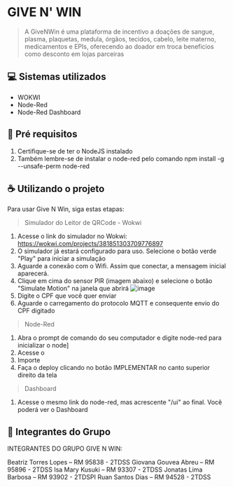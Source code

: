 # GIVE N' WIN

> A GiveNWin é uma plataforma de incentivo a doações de sangue, plasma, plaquetas, medula, órgãos, tecidos, cabelo, leite materno, medicamentos e EPIs, oferecendo ao doador em troca beneficios como desconto em lojas parceiras

## 💻 Sistemas utilizados

- WOKWI
- Node-Red
- Node-Red Dashboard

## 🚀 Pré requisitos

1. Certifique-se de ter o NodeJS instalado
2. Também lembre-se de instalar o node-red pelo comando npm install -g --unsafe-perm node-red


## ☕ Utilizando o projeto

Para usar Give N Win, siga estas etapas:

> Simulador do Leitor de QRCode - Wokwi

1. Acesse o link do simulador no Wokwi: https://wokwi.com/projects/381851303709776897
2. O simulador já estará configurado para uso. Selecione o botão verde "Play" para iniciar a simulação
3. Aguarde a conexão com o Wifi. Assim que conectar, a mensagem inicial aparecerá. 
4. Clique em cima do sensor PIR (imagem abaixo) e selecione o botão "Simulate Motion" na janela que abrirá
![image](https://github.com/giovana-abreu/GiveNWin/assets/101184438/47afeecd-ad84-4011-9173-d0de154c8616)
5. Digite o CPF que você quer enviar
6. Aguarde o carregamento do protocolo MQTT e consequente envio do CPF digitado

> Node-Red
1. Abra o prompt de comando do seu computador e digite node-red para inicializar o node]
2. Acesse o
3. Importe
4. Faça o deploy clicando no botão IMPLEMENTAR no canto superior direito da tela

> Dashboard
1. Acesse o mesmo link do node-red, mas acrescente "/ui" ao final. Você poderá ver o Dashboard

## 🤝 Integrantes do Grupo

INTEGRANTES DO GRUPO GIVE N WIN:

Beatriz Torres Lopes – RM 95838 - 2TDSS
Giovana Gouvea Abreu – RM 95896 - 2TDSS
Isa Mary Kusuki – RM 93307 - 2TDSS
Jonatas Lima Barbosa – RM 93902 - 2TDSPI
Ruan Santos Dias – RM 94528 - 2TDSS
